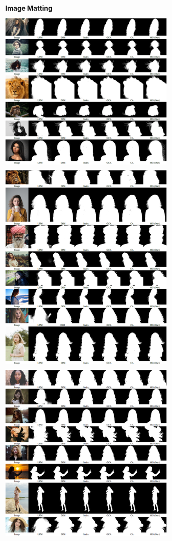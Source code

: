 ## Image Matting
<p align="center">
  <img src="1.png" width="1050" title="Matting Comparison"/>
</p>
<p align="center">
  <img src="2.png" width="1050" title="Matting Comparison"/>
</p>
<p align="center">
  <img src="3.png" width="1050" title="Matting Comparison"/>
</p>